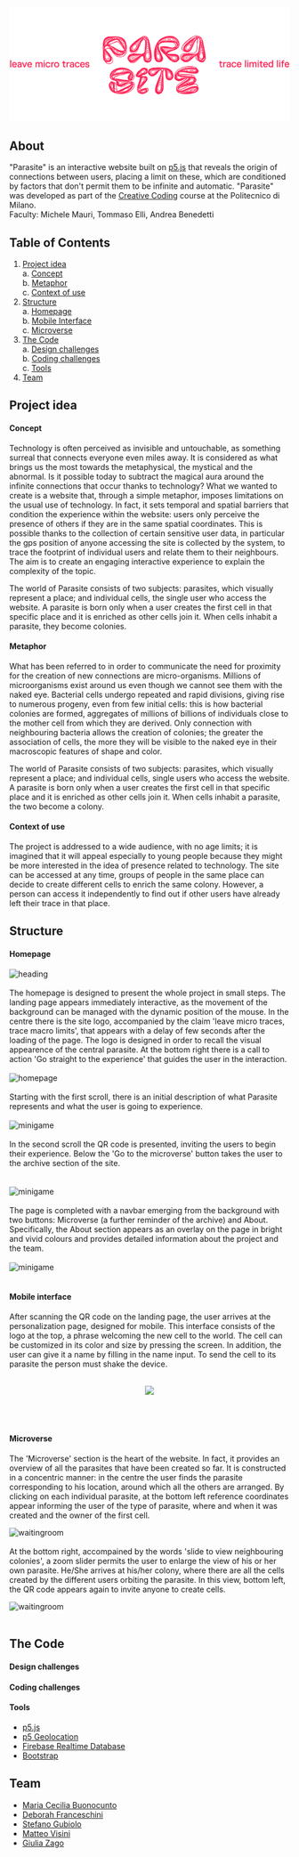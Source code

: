<p align="center">
  <img src="https://github.com/drawwithcode/2022-group-project-group06/blob/main/links/pinklogo.png" />
</p>

## About
"Parasite" is an interactive website built on [p5.js](https://p5js.org) that reveals the origin of connections between users, placing a limit on these, which are conditioned by factors that don't permit them to be infinite and automatic.
"Parasite" was developed as part of the [Creative Coding](https://drawwithcode.github.io/) course at the Politecnico di Milano.
<br>Faculty: Michele Mauri, Tommaso Elli, Andrea Benedetti

## Table of Contents
1. [Project idea](#Project-idea)<br>
a. [Concept](#concept)<br>
b. [Metaphor](#metaphor)<br>
c. [Context of use](#context-of-use)<br>
2. [Structure](#structure)<br>
a. [Homepage](#homepage)<br>
b. [Mobile Interface](#mobile-interface)<br>
c. [Microverse](#microverse)<br>
3. [The Code](#the-code)<br>
a. [Design challenges](#design-challenges)<br>
b. [Coding challenges](#coding-challenges)<br>
c. [Tools](#tools)<br>
4. [Team](#team)<br>

## Project idea
#### Concept

Technology is often perceived as invisible and untouchable, as something surreal that connects everyone even miles away. It is considered as what brings us the most towards the metaphysical, the mystical and the abnormal. Is it possible today to subtract the magical aura around the infinite connections that occur thanks to technology?
What we wanted to create is a website that, through a simple metaphor, imposes limitations on the usual use of technology. In fact, it sets temporal and spatial barriers that condition the experience within the website: users only perceive the presence of others if they are in the same spatial coordinates. 
This is possible thanks to the collection of certain sensitive user data, in particular the gps position of anyone accessing the site is collected by the system, to trace the footprint of individual users and relate them to their neighbours. The aim is to create an engaging interactive experience to explain the complexity of the topic.

The world of Parasite consists of two subjects: parasites, which visually represent a place; and individual cells, the single user who access the website. A parasite is born only when a user creates the first cell in that specific place and it is enriched as other cells join it. When cells inhabit a parasite, they become colonies.

#### Metaphor

What has been referred to in order to communicate the need for proximity for the creation of new connections are micro-organisms. Millions of microorganisms exist around us even though we cannot see them with the naked eye. Bacterial cells undergo repeated and rapid divisions, giving rise to numerous progeny, even from few initial cells: this is how bacterial colonies are formed, aggregates of millions of billions of individuals close to the mother cell from which they are derived. Only connection with neighbouring bacteria allows the creation of colonies; the greater the association of cells, the more they will be visible to the naked eye in their macroscopic features of shape and color.

The world of Parasite consists of two subjects: parasites, which visually represent a place; and individual cells, single users who access the website. A parasite is born only when a user creates the first cell in that specific place and it is enriched as other cells join it. When cells inhabit a parasite, the two become a colony.

#### Context of use
The project is addressed to a wide audience, with no age limits; it is imagined that it will appeal especially to young people because they might be more interested in the idea of presence related to technology. 
The site can be accessed at any time, groups of people in the same place can decide to create different cells to enrich the same colony. However, a person can access it independently to find out if other users have already left their trace in that place.



## Structure
#### Homepage
![heading](https://github.com/drawwithcode/2022-group-project-group06/blob/main/links/Intro.gif)
<br>
<br>
The homepage is designed to present the whole project in small steps. The landing page appears immediately interactive, as the movement of the background can be managed with the dynamic position of the mouse. In the centre there is the site logo, accompanied by the claim 'leave micro traces, trace macro limits', that appears with a delay of few seconds after the loading of the page. The logo is designed in order to recall the visual appearence of the central parasite. At the bottom right there is a call to action 'Go straight to the experience' that guides the user in the interaction.<br>
<br>
![homepage](https://github.com/drawwithcode/2022-group-project-group06/blob/main/links/PrimaInterfacciaMov.gif)
<br>
<br>Starting with the first scroll, there is an initial description of what Parasite represents and what the user is going to experience.<br>
<br>
![minigame](https://github.com/drawwithcode/2022-group-project-group06/blob/main/links/SecondaInterfaccia.gif)
<br>
<br>
 In the second scroll the QR code is presented,  inviting the users to begin their experience. Below the 'Go to the microverse' button takes the user to the archive section of the site.<br>
<br>
<br>
![minigame](https://github.com/drawwithcode/2022-group-project-group06/blob/main/links/TerzaInterfaccia.gif)
<br>
<br>The page is completed with a navbar emerging from the background with two buttons: Microverse (a further reminder of the archive) and About. Specifically, the About section appears as an overlay on the page in bright and vivid colours and provides detailed information about the project and the team. <br>
<br>
![minigame](https://github.com/drawwithcode/2022-group-project-group06/blob/main/links/About.gif)
<br>
<br>
#### Mobile interface
After scanning the QR code on the landing page, the user arrives at the personalization page, designed for mobile. This interface consists of the logo at the top, a phrase welcoming the new cell to the world. The cell can be customized in its color and size by pressing the screen. In addition, the user can give it a name by filling in the name input. To send the cell to its parasite the person must shake the device.<br>
<br>
<p align=center>
<img width=150 src="https://github.com/drawwithcode/2022-group-project-group06/blob/main/links/Mobile.gif" />
</p>
<br>
<br>

#### Microverse
The 'Microverse' section is the heart of the website. In fact, it provides an overview of all the parasites that have been created so far. It is constructed in a concentric manner: in the centre the user finds the parasite corresponding to his location, around which all the others are arranged. By clicking on each individual parasite, at the bottom left reference coordinates appear informing the user of the type of parasite, where and when it was created and the owner of the first cell.<br>

![waitingroom](https://github.com/drawwithcode/2022-group-project-group06/blob/main/links/Microverse.gif)
<br>
<br>
At the bottom right, accompained by the words 'slide to view neighbouring colonies', a zoom slider permits the user to enlarge the view of his or her own parasite. He/She arrives at his/her colony, where there are all the cells created by the different users orbiting the parasite. In this view, bottom left, the QR code appears again to invite anyone to create cells.<br>


![waitingroom](https://github.com/drawwithcode/2022-group-project-group06/blob/main/links/colony.gif)
<br>
<br>


## The Code


#### Design challenges

#### Coding challenges



#### Tools
* [p5.js](https://p5js.org/)
* [p5 Geolocation](https://github.com/bmoren/p5.geolocation)
* [Firebase Realtime Database](https://firebase.google.com/docs/database)
* [Bootstrap](https://github.com/bmoren/p5.geolocation)

## Team
* [Maria Cecilia Buonocunto](mailto:mariacecilia.bnc@gmail.com)  
* [Deborah Franceschini](mailto:dfranceschini18@gmail.com)
* [Stefano Gubiolo](mailto:stefano.gubiolo@gmail.com)  
* [Matteo Visini](mailto:matteo.visini.99@gmail.com)
* [Giulia Zago](mailto:giulia.zago16@gmail.com)
